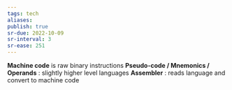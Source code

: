 ```yaml
---
tags: tech
aliases:
publish: true
sr-due: 2022-10-09
sr-interval: 3
sr-ease: 251
---
```


**Machine code** is raw binary instructions
**Pseudo-code / Mnemonics / Operands** : slightly higher level languages
**Assembler** : reads language and convert to machine code
